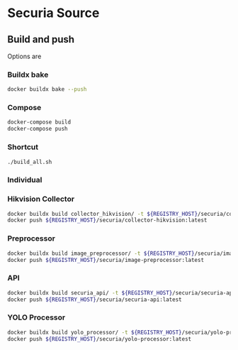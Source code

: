 # Securia Source

## Build and push

Options are

### Buildx bake

```bash
docker buildx bake --push
```

### Compose

```bash
docker-compose build
docker-compose push
```

### Shortcut

```bash
./build_all.sh
```

### Individual

### Hikvision Collector

```bash
docker buildx build collector_hikvision/ -t ${REGISTRY_HOST}/securia/collector-hikvision:latest
docker push ${REGISTRY_HOST}/securia/collector-hikvision:latest
```

### Preprocessor

```bash
docker buildx build image_preprocessor/ -t ${REGISTRY_HOST}/securia/image-preprocessor:latest
docker push ${REGISTRY_HOST}/securia/image-preprocessor:latest
```

### API

```bash
docker buildx build securia_api/ -t ${REGISTRY_HOST}/securia/securia-api:latest
docker push ${REGISTRY_HOST}/securia/securia-api:latest
```

### YOLO Processor

```bash
docker buildx build yolo_processor/ -t ${REGISTRY_HOST}/securia/yolo-processor:latest
docker push ${REGISTRY_HOST}/securia/yolo-processor:latest
```
